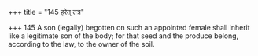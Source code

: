 +++
title = "145 हरेत् तत्र"

+++
145	A son (legally) begotten on such an appointed female shall inherit like a legitimate son of the body; for that seed and the produce belong, according to the law, to the owner of the soil.